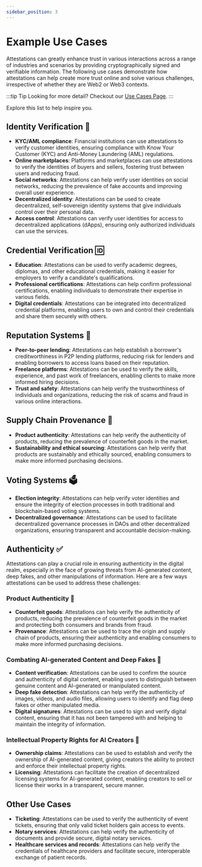```yaml
---
sidebar_position: 3
---
```


# Example Use Cases
Attestations can greatly enhance trust in various interactions across a range of industries and scenarios by providing cryptographically signed and verifiable information. The following use cases demonstrate how attestations can help create more trust online and solve various challenges, irrespective of whether they are Web2 or Web3 contexts.

:::tip Tip 
Looking for more detail? 
Checkout our [Use Cases Page](/docs/category/example-use-cases).
:::

Explore this list to help inspire you. 

## Identity Verification 🥸
- **KYC/AML compliance**: Financial institutions can use attestations to verify customer identities, ensuring compliance with Know Your Customer (KYC) and Anti-Money Laundering (AML) regulations.
- **Online marketplaces**: Platforms and marketplaces can use attestations to verify the identities of buyers and sellers, fostering trust between users and reducing fraud.
- **Social networks**: Attestations can help verify user identities on social networks, reducing the prevalence of fake accounts and improving overall user experience.
- **Decentralized identity**: Attestations can be used to create decentralized, self-sovereign identity systems that give individuals control over their personal data.
- **Access control**: Attestations can verify user identities for access to decentralized applications (dApps), ensuring only authorized individuals can use the services.

## Credential Verification 🆔
- **Education**: Attestations can be used to verify academic degrees, diplomas, and other educational credentials, making it easier for employers to verify a candidate's qualifications.
- **Professional certifications**: Attestations can help confirm professional certifications, enabling individuals to demonstrate their expertise in various fields.
- **Digital credentials**: Attestations can be integrated into decentralized credential platforms, enabling users to own and control their credentials and share them securely with others.

## Reputation Systems 🌟
- **Peer-to-peer lending**: Attestations can help establish a borrower's creditworthiness in P2P lending platforms, reducing risk for lenders and enabling borrowers to access loans based on their reputation.
- **Freelance platforms**: Attestations can be used to verify the skills, experience, and past work of freelancers, enabling clients to make more informed hiring decisions.
- **Trust and safety**: Attestations can help verify the trustworthiness of individuals and organizations, reducing the risk of scams and fraud in various online interactions.

## Supply Chain Provenance 🚢
- **Product authenticity**: Attestations can help verify the authenticity of products, reducing the prevalence of counterfeit goods in the market.
- **Sustainability and ethical sourcing**: Attestations can help verify that products are sustainably and ethically sourced, enabling consumers to make more informed purchasing decisions.

## Voting Systems 🗳️
- **Election integrity**: Attestations can help verify voter identities and ensure the integrity of election processes in both traditional and blockchain-based voting systems.
- **Decentralized governance**: Attestations can be used to facilitate decentralized governance processes in DAOs and other decentralized organizations, ensuring transparent and accountable decision-making.

## Authenticity ✅
Attestations can play a crucial role in ensuring authenticity in the digital realm, especially in the face of growing threats from AI-generated content, deep fakes, and other manipulations of information. Here are a few ways attestations can be used to address these challenges:

### Product Authenticity 👟
- **Counterfeit goods**: Attestations can help verify the authenticity of products, reducing the prevalence of counterfeit goods in the market and protecting both consumers and brands from fraud.
- **Provenance**: Attestations can be used to trace the origin and supply chain of products, ensuring their authenticity and enabling consumers to make more informed purchasing decisions.

### Combating AI-generated Content and Deep Fakes 🤖
- **Content verification**: Attestations can be used to confirm the source and authenticity of digital content, enabling users to distinguish between genuine content and AI-generated or manipulated content.
- **Deep fake detection**: Attestations can help verify the authenticity of images, videos, and audio files, allowing users to identify and flag deep fakes or other manipulated media.
- **Digital signatures**: Attestations can be used to sign and verify digital content, ensuring that it has not been tampered with and helping to maintain the integrity of information.

### Intellectual Property Rights for AI Creators 🧠
- **Ownership claims**: Attestations can be used to establish and verify the ownership of AI-generated content, giving creators the ability to protect and enforce their intellectual property rights.
- **Licensing**: Attestations can facilitate the creation of decentralized licensing systems for AI-generated content, enabling creators to sell or license their works in a transparent, secure manner.

## Other Use Cases
- **Ticketing**: Attestations can be used to verify the authenticity of event tickets, ensuring that only valid ticket holders gain access to events.
- **Notary services**: Attestations can help verify the authenticity of documents and provide secure, digital notary services.
- **Healthcare services and records**: Attestations can help verify the credentials of healthcare providers and facilitate secure, interoperable exchange of patient records.